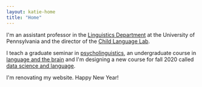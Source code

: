 ```yaml
---
layout: katie-home
title: "Home"
---
```



I'm an assistant professor in the [Linguistics Department](www.ling.upenn.edu) at the University of Pennsylvania and the director of the [Child Language Lab](childlanglab/about.html).  

I teach a graduate seminar in [psycholinguistics](/ling607), an undergraduate course in [language and the brain](http://moonshots.langandbrain.com/) and I'm designing a new course for fall 2020 called [data science and language](/datascience).



I'm renovating my website.  Happy New Year!

<!--stackedit_data:
eyJoaXN0b3J5IjpbNzg3NDY2NjQ3XX0=
-->
